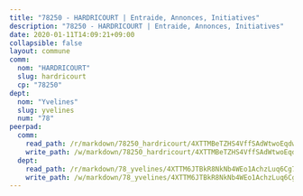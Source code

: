 ```yaml
---
title: "78250 - HARDRICOURT | Entraide, Annonces, Initiatives"
description: "78250 - HARDRICOURT | Entraide, Annonces, Initiatives"
date: 2020-01-11T14:09:21+09:00
collapsible: false
layout: commune
comm:
  nom: "HARDRICOURT"
  slug: hardricourt
  cp: "78250"
dept:
  nom: "Yvelines"
  slug: yvelines
  num: "78"
peerpad:
  comm:
    read_path: /r/markdown/78250_hardricourt/4XTTMBeTZHS4VffSAdWtwoEqdwWn68ibAPDKCaqDqCwqkwgF8
    write_path: /w/markdown/78250_hardricourt/4XTTMBeTZHS4VffSAdWtwoEqdwWn68ibAPDKCaqDqCwqkwgF8-K3TgTuev3mifop3kJMassr5fYytsPg1a91K6AcZVg2DVCkj4MCUptX2HfgtbUVuqFhaSiS1xghZqajoSQouMAfQ4aQf7h2Hsg52SYeqyLcrPuCTu4Kyh1E2cDRV5AwLEcufDr1hQ
  dept:
    read_path: /r/markdown/78_yvelines/4XTTM6JTBkR8NkNb4WEo1AchzLuq6Cg73ydg7w9pErcQZA13p
    write_path: /w/markdown/78_yvelines/4XTTM6JTBkR8NkNb4WEo1AchzLuq6Cg73ydg7w9pErcQZA13p-K3TgUBFRQCPZwoWqJkunXeSjdgbtU3xzUSsui8DBc3rCTw6mbo4gNvfQRdE99JD3AnVW7fzseq687LKfGWCfAPajih5ByiZ3SpFz1r449oWaDnM5BHKZTbYtf6pEhRvzWbcazhrS
---
```


